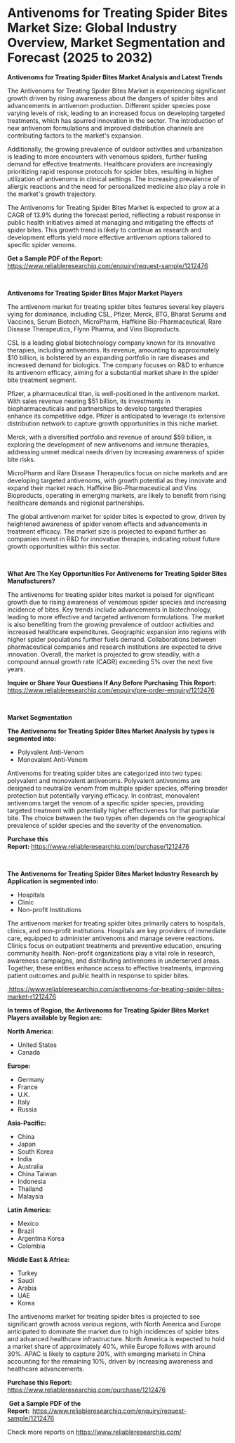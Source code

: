 <p><h1>Antivenoms for Treating Spider Bites Market Size: Global Industry Overview, Market Segmentation and Forecast (2025 to 2032)</h1></p><p><strong>Antivenoms for Treating Spider Bites Market Analysis and Latest Trends</strong></p>
<p><p>The Antivenoms for Treating Spider Bites Market is experiencing significant growth driven by rising awareness about the dangers of spider bites and advancements in antivenom production. Different spider species pose varying levels of risk, leading to an increased focus on developing targeted treatments, which has spurred innovation in the sector. The introduction of new antivenom formulations and improved distribution channels are contributing factors to the market's expansion.</p><p>Additionally, the growing prevalence of outdoor activities and urbanization is leading to more encounters with venomous spiders, further fueling demand for effective treatments. Healthcare providers are increasingly prioritizing rapid response protocols for spider bites, resulting in higher utilization of antivenoms in clinical settings. The increasing prevalence of allergic reactions and the need for personalized medicine also play a role in the market's growth trajectory.</p><p>The Antivenoms for Treating Spider Bites Market is expected to grow at a CAGR of 13.9% during the forecast period, reflecting a robust response in public health initiatives aimed at managing and mitigating the effects of spider bites. This growth trend is likely to continue as research and development efforts yield more effective antivenom options tailored to specific spider venoms.</p></p>
<p><strong>Get a Sample PDF of the Report:&nbsp;</strong> <a href="https://www.reliableresearchiq.com/enquiry/request-sample/1212476?utm_campaign=2713&utm_medium=2&utm_source=Github&utm_content=ia&utm_term=24032025&utm_id=antivenoms-for-treating-spider-bites">https://www.reliableresearchiq.com/enquiry/request-sample/1212476</a></p>
<p>&nbsp;</p>
<p><strong>Antivenoms for Treating Spider Bites Major Market Players</strong></p>
<p><p>The antivenom market for treating spider bites features several key players vying for dominance, including CSL, Pfizer, Merck, BTG, Bharat Serums and Vaccines, Serum Biotech, MicroPharm, Haffkine Bio-Pharmaceutical, Rare Disease Therapeutics, Flynn Pharma, and Vins Bioproducts. </p><p>CSL is a leading global biotechnology company known for its innovative therapies, including antivenoms. Its revenue, amounting to approximately $10 billion, is bolstered by an expanding portfolio in rare diseases and increased demand for biologics. The company focuses on R&D to enhance its antivenom efficacy, aiming for a substantial market share in the spider bite treatment segment.</p><p>Pfizer, a pharmaceutical titan, is well-positioned in the antivenom market. With sales revenue nearing $51 billion, its investments in biopharmaceuticals and partnerships to develop targeted therapies enhance its competitive edge. Pfizer is anticipated to leverage its extensive distribution network to capture growth opportunities in this niche market.</p><p>Merck, with a diversified portfolio and revenue of around $59 billion, is exploring the development of new antivenoms and immune therapies, addressing unmet medical needs driven by increasing awareness of spider bite risks.</p><p>MicroPharm and Rare Disease Therapeutics focus on niche markets and are developing targeted antivenoms, with growth potential as they innovate and expand their market reach. Haffkine Bio-Pharmaceutical and Vins Bioproducts, operating in emerging markets, are likely to benefit from rising healthcare demands and regional partnerships.</p><p>The global antivenom market for spider bites is expected to grow, driven by heightened awareness of spider venom effects and advancements in treatment efficacy. The market size is projected to expand further as companies invest in R&D for innovative therapies, indicating robust future growth opportunities within this sector.</p></p>
<p>&nbsp;</p>
<p><strong>What Are The Key Opportunities For Antivenoms for Treating Spider Bites Manufacturers?</strong></p>
<p><p>The antivenoms for treating spider bites market is poised for significant growth due to rising awareness of venomous spider species and increasing incidence of bites. Key trends include advancements in biotechnology, leading to more effective and targeted antivenom formulations. The market is also benefiting from the growing prevalence of outdoor activities and increased healthcare expenditures. Geographic expansion into regions with higher spider populations further fuels demand. Collaborations between pharmaceutical companies and research institutions are expected to drive innovation. Overall, the market is projected to grow steadily, with a compound annual growth rate (CAGR) exceeding 5% over the next five years.</p></p>
<p><strong>Inquire or Share Your Questions If Any Before Purchasing This Report:</strong> <a href="https://www.reliableresearchiq.com/enquiry/pre-order-enquiry/1212476?utm_campaign=2713&utm_medium=2&utm_source=Github&utm_content=ia&utm_term=24032025&utm_id=antivenoms-for-treating-spider-bites">https://www.reliableresearchiq.com/enquiry/pre-order-enquiry/1212476</a></p>
<p>&nbsp;</p>
<p><strong>Market Segmentation</strong></p>
<p><strong>The Antivenoms for Treating Spider Bites Market Analysis by types is segmented into:</strong></p>
<p><ul><li>Polyvalent Anti-Venom</li><li>Monovalent Anti-Venom</li></ul></p>
<p><p>Antivenoms for treating spider bites are categorized into two types: polyvalent and monovalent antivenoms. Polyvalent antivenoms are designed to neutralize venom from multiple spider species, offering broader protection but potentially varying efficacy. In contrast, monovalent antivenoms target the venom of a specific spider species, providing targeted treatment with potentially higher effectiveness for that particular bite. The choice between the two types often depends on the geographical prevalence of spider species and the severity of the envenomation.</p></p>
<p><strong>Purchase this Report:&nbsp;</strong><a href="https://www.reliableresearchiq.com/purchase/1212476?utm_campaign=2713&utm_medium=2&utm_source=Github&utm_content=ia&utm_term=24032025&utm_id=antivenoms-for-treating-spider-bites">https://www.reliableresearchiq.com/purchase/1212476</a></p>
<p>&nbsp;</p>
<p><strong>The Antivenoms for Treating Spider Bites Market Industry Research by Application is segmented into:</strong></p>
<p><ul><li>Hospitals</li><li>Clinic</li><li>Non-profit Institutions</li></ul></p>
<p><p>The antivenom market for treating spider bites primarily caters to hospitals, clinics, and non-profit institutions. Hospitals are key providers of immediate care, equipped to administer antivenoms and manage severe reactions. Clinics focus on outpatient treatments and preventive education, ensuring community health. Non-profit organizations play a vital role in research, awareness campaigns, and distributing antivenoms in underserved areas. Together, these entities enhance access to effective treatments, improving patient outcomes and public health in response to spider bites.</p></p>
<p><a href="https://www.reliableresearchiq.com/antivenoms-for-treating-spider-bites-market-r1212476?utm_campaign=2713&utm_medium=2&utm_source=Github&utm_content=ia&utm_term=24032025&utm_id=antivenoms-for-treating-spider-bites">&nbsp;https://www.reliableresearchiq.com/antivenoms-for-treating-spider-bites-market-r1212476</a></p>
<p><strong>In terms of Region, the Antivenoms for Treating Spider Bites Market Players available by Region are:</strong></p>
<p>
    <p> <strong> North America: </strong>
        <ul>
            <li>United States</li>
            <li>Canada</li>
        </ul>
        </p> 
    <p> <strong> Europe: </strong>
        <ul>
            <li>Germany</li>
            <li>France</li>
            <li>U.K.</li>
            <li>Italy</li>
            <li>Russia</li>
        </ul>
        </p> 
    <p> <strong> Asia-Pacific: </strong>
        <ul>
            <li>China</li>
            <li>Japan</li>
            <li>South Korea</li>
            <li>India</li>
            <li>Australia</li>
            <li>China Taiwan</li>
            <li>Indonesia</li>
            <li>Thailand</li>
            <li>Malaysia</li>
        </ul>
        </p> 
    <p> <strong> Latin America: </strong>
        <ul>
            <li>Mexico</li>
            <li>Brazil</li>
            <li>Argentina Korea</li>
            <li>Colombia</li>
        </ul>
        </p> 
    <p> <strong> Middle East & Africa: </strong>
        <ul>
            <li>Turkey</li>
            <li>Saudi</li>
            <li>Arabia</li>
            <li>UAE</li>
            <li>Korea</li>
        </ul>
    </p>
    </p>
<p><p>The antivenoms market for treating spider bites is projected to see significant growth across various regions, with North America and Europe anticipated to dominate the market due to high incidences of spider bites and advanced healthcare infrastructure. North America is expected to hold a market share of approximately 40%, while Europe follows with around 30%. APAC is likely to capture 20%, with emerging markets in China accounting for the remaining 10%, driven by increasing awareness and healthcare advancements.</p></p>
<p><strong>Purchase this Report: </strong><a href="https://www.reliableresearchiq.com/purchase/1212476?utm_campaign=2713&utm_medium=2&utm_source=Github&utm_content=ia&utm_term=24032025&utm_id=antivenoms-for-treating-spider-bites">https://www.reliableresearchiq.com/purchase/1212476</a></p>
<p>&nbsp;<strong>Get a Sample PDF of the Report:&nbsp;&nbsp;</strong><a href="https://www.reliableresearchiq.com/enquiry/request-sample/1212476?utm_campaign=2713&utm_medium=2&utm_source=Github&utm_content=ia&utm_term=24032025&utm_id=antivenoms-for-treating-spider-bites">https://www.reliableresearchiq.com/enquiry/request-sample/1212476</a></p>
<p><strong></strong></p>
<p>Check more reports on <a href="https://www.reliableresearchiq.com/?utm_campaign=2713&utm_medium=2&utm_source=Github&utm_content=ia&utm_term=24032025&utm_id=antivenoms-for-treating-spider-bites">https://www.reliableresearchiq.com/</a></p>